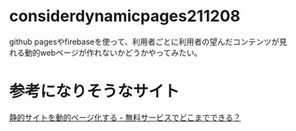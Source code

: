 # considerdynamicpages211208  
github pagesやfirebaseを使って、利用者ごとに利用者の望んだコンテンツが見れる動的webページが作れないかどうかやってみたい。  

# 参考になりそうなサイト  
[静的サイトを動的ページ化する - 無料サービスでどこまでできる？](https://www.altus5.co.jp/blog/static-site/2016/12/18/static-site-free-plan/)  
